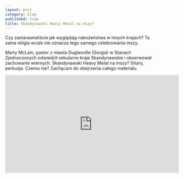 ```yaml
---
layout: post
category: blog
published: true
title: Skandynawski Heavy Metal na mszy?
---
```


Czy zastanawialiście jak wyglądają nabożeństwa w innych krajach? Ta sama religia wcale nie oznacza tego samego celebrowania mszy.           
<!--more-->         
Marty McLain, pastor z miasta Duglasville (Gorgia) w Stanach Zjednoczonych odwiedził sekularne kraje Skandynawskie i obserwował zachowanie wiernych. Skandynawski Heavy Metal na mszy? Gitary, perkusja. Czemu nie? Zachęcam do obejrzenia całego materiału.  


<iframe width="560" height="315" src="https://www.youtube.com/embed/W-kANR1vJkM" frameborder="0" allowfullscreen></iframe>
